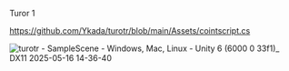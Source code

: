 Turor 1

https://github.com/Ykada/turotr/blob/main/Assets/cointscript.cs

![turotr - SampleScene - Windows, Mac, Linux - Unity 6 (6000 0 33f1)_ _DX11_ 2025-05-16 14-36-40](https://github.com/user-attachments/assets/e8a9db70-e08c-4a43-9ace-ab3d5488d118)
